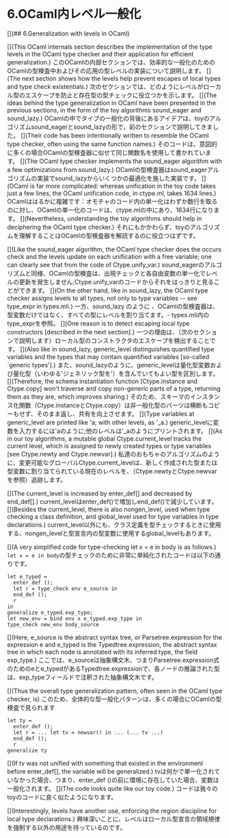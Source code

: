 # 6.OCaml内レベル一般化

[](## 6.Generalization with levels in OCaml)

[](This OCaml internals section describes the implementation of the type levels in the OCaml type checker and their application for efficient generalization.)
このOCamlの内部セクションでは、効率的な一般化のためのOCamlの型検査中およびその応用の型レベルの実装について説明します。
[](The next section shows how the levels help prevent escapes of local types and type check existentials.)
次のセクションでは、どのようにレベルがローカル型のエスケープを防止と存在型の型チェックに役立つかを示します。
[](The ideas behind the type generalization in OCaml have been presented in the previous sections, in the form of the toy algorithms sound_eager and sound_lazy.)
OCamlの中でタイプの一般化の背後にあるアイデアは、toyのアルゴリズムsound_eagerとsound_lazyの形で、前のセクションで説明してきました。
[](Their code has been intentionally written to resemble the OCaml type checker, often using the same function names.)
そのコードは、意図的に多くの場合OCamlの型検査器に似せて同じ関数名を使用して書かれています。
[](The OCaml type checker implements the sound_eager algorithm with a few optimizations from sound_lazy.)
OCamlの型検査器はsound_eagerアルゴリズムの実装でsound_lazyからいくつかの最適化を施した実装です。
[](OCaml is far more complicated: whereas unification in the toy code takes just a few lines, the OCaml unification code, in ctype.ml, takes 1634 lines.)
OCamlははるかに複雑です：オモチャのコード内の単一化はわずか数行を取るのに対し、OCamlの単一化のコードは、ctype.mlの中にあり、1634行になります。
[](Nevertheless, understanding the toy algorithms should help in deciphering the OCaml type checker.)
それにもかかわらず、toyのアルゴリズムを理解することはOCamlの型検査器を解読するのに役立つはずです。

[](Like the sound_eager algorithm, the OCaml type checker does the occurs check and the levels update on each unification with a free variable; one can clearly see that from the code of Ctype.unify_var.)
sound_eagerのアルゴリズムと同様、OCamlの型検査は、出現チェックと各自由変数の単一化でレベルの更新を発生しません;Ctype.unify_varのコードからそれをはっきりと見ることができます。
[](On the other hand, like in sound_lazy, the OCaml type checker assigns levels to all types, not only to type variables -- see type_expr in types.mli.)
一方、sound_lazy のように
 、OCamlの型検査器は、型変数だけではなく、すべての型にレベルを割り当てます。- types.mli内のtype_exprを参照。
[](One reason is to detect escaping local type constructors [described in the next section].)
一つの理由は、（次のセクションで説明します）ローカル型のコンストラクタのエスケープを検出することです。
[](Also like in sound_lazy, generic_level distinguishes quantified type variables and the types that may contain quantified variables [so-called `generic types'].)
また、sound_lazyのように、generic_levelは量化型変数および量化型（いわゆる'ジェネリック型を'）を含んでいてもよい型を区別します。
[](Therefore, the schema instantiation function [Ctype.instance and Ctype.copy] won't traverse and copy non-generic parts of a type, returning them as they are, which improves sharing.)
そのため、スキーマのインスタンス化関数（Ctype.instanceとCtype.copy）は非一般化型のパーツは横断もコピーもせず、そのまま返し、共有を向上させます。
[](Type variables at generic_level are printed like 'a; with other levels, as '_a.)
generic_levelに変数を入力するには'aのように;他のレベルは'_aのようにプリントされます。
[](As in our toy algorithms, a mutable global Ctype.current_level tracks the current level, which is assigned to newly created types or type variables [see Ctype.newty and Ctype.newvar].)
私達のおもちゃのアルゴリズムのように、変更可能なグローバルCtype.current_levelは、新しく作成された型または型変数に割り当てられている現在のレベルを、（Ctype.newtyとCtype.newvarを参照）追跡します。

[](The current_level is increased by enter_def[] and decreased by end_def[].)
current_levelはenter_def()で増加しend_def()で減少しています。
[](Besides the current_level, there is also nongen_level, used when type checking a class definition, and global_level used for type variables in type declarations.)
current_level以外にも、クラス定義を型チェックするときに使用する、nongen_levelと型宣言内の型変数に使用するglobal_levelもあります。

[](A very simplified code for type-checking let x = e in body is as follows.)
`let x = e in body`の型チェックのために非常に単純化されたコードは以下の通りです。


```
let e_typed =
  enter_def ();
  let r = type_check env e_source in
  end_def ();
  r
in
generalize e_typed.exp_type;
let new_env = bind env x e_typed.exp_type in
type_check new_env body_source
```

[](Here, e_source is the abstract syntax tree, or Parsetree.expression for the expression e and e_typed is the Typedtree.expression, the abstract syntax tree in which each node is annotated with its inferred type, the field exp_type.)
ここでは、e_sourceは抽象構文木、つまりParsetree.expression式のためのeとe_typedがあるTypedtree.expressionで、各ノードの推論された型は、exp_typeフィールドで注釈された抽象構文木です。

[](Thus the overall type generalization pattern, often seen in the OCaml type checker, is)
このため、全体的な型一般化パターンは、多くの場合にOCamlの型検査で見られます

```
let ty =
  enter_def ();
  let r = ... let tv = newvar() in ... (... tv ...)
  end_def ();
  r
generalize ty
```

[](If tv was not unified with something that existed in the environment before enter_def[], the variable will be generalized.)
tvは何かで単一化されていなかった場合、つまり、enter_def ()の前に環境に存在していた場合、変数は一般化されます。
[](The code looks quite like our toy code.)
コードは我々のtoyのコードに良く似たようになります。

[](Interestingly, levels have another use, enforcing the region discipline for local type declarations.)
興味深いことに、レベルはローカル型宣言の領域規律を強制する以外の用途を持っているのです。
